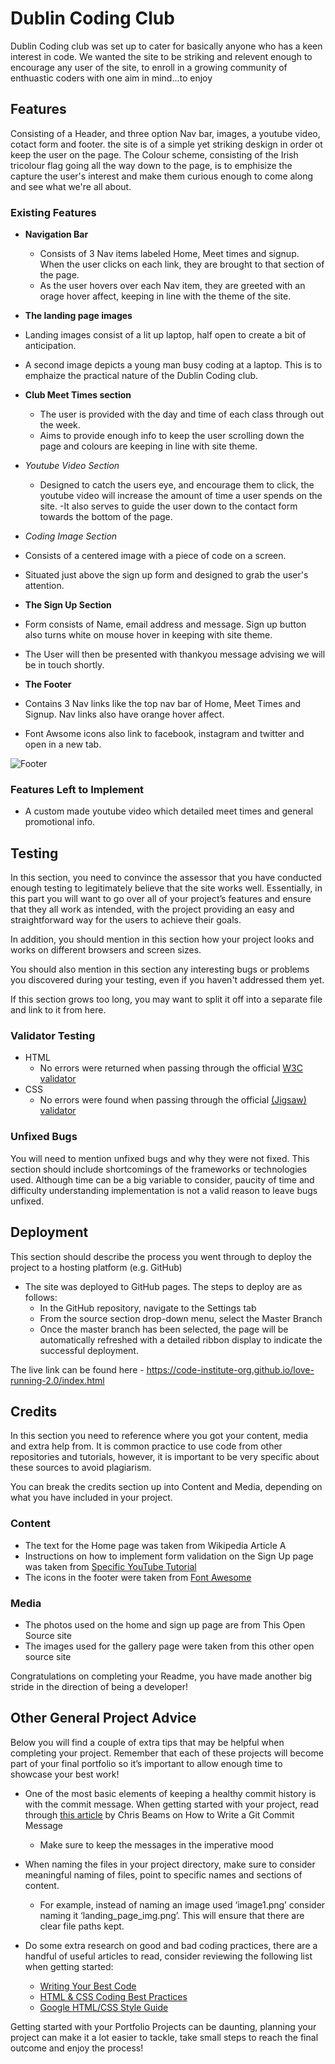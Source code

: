 # Dublin Coding Club

Dublin Coding club was set up to cater for basically anyone who has a keen interest in code. We wanted the site to be striking and relevent enough to encourage any user of the site, to enroll in a growing community of enthuastic coders with one aim in mind...to enjoy 

## Features 
Consisting of a Header, and three option Nav bar, images, a youtube video, cotact form and footer. the site is of a simple yet striking deskign in order ot keep the user on the page. The Colour scheme, consisting of the Irish tricolour flag going all the way down to the page, is to emphisize the capture the user's interest and make them curious enough to come along and see what we're all about.


### Existing Features

- __Navigation Bar__

  - Consists of 3 Nav items labeled Home, Meet times and signup. When the user clicks on each link, they are brought to that section of the page.
  - As the user hovers over each Nav item, they are greeted with an orage hover affect, keeping in line with the theme of the site.



- __The landing page images__
- Landing images consist of a lit up laptop, half open to create a bit of anticipation.
- A second image depicts a young man busy coding at a laptop. This is to emphaize the practical nature of the Dublin Coding club.



- __Club Meet Times section__
  - The user is provided with the day and time of each class through out the week. 
  -  Aims to provide enough info to keep the user scrolling down the page and colours are keeping in line with site theme.



- _Youtube Video Section_
  - Designed to catch the users eye, and encourage them to click, the youtube video will increase the amount of time a user spends on the site.
  -It also serves to guide the user down to the contact form towards the bottom of the page.


- _Coding Image Section_
- Consists of a centered image with a piece of code on a screen.
- Situated just above the sign up form and designed to grab the user's attention.

- __The Sign Up Section__
- Form consists of Name, email address and message. Sign up button also turns white on mouse hover in keeping with site theme.
- The User will then be presented with thankyou message advising we will be in touch shortly.

- __The Footer__ 

- Contains 3 Nav links like the top nav bar of Home, Meet Times and Signup. Nav links also have orange hover affect.
- Font Awsome icons also link to facebook, instagram and twitter and open in a new tab.

![Footer](https://github.com/lucyrush/readme-template/blob/master/media/love_running_footer.png)


### Features Left to Implement

- A custom made youtube video which detailed meet times and general promotional info.

## Testing 

In this section, you need to convince the assessor that you have conducted enough testing to legitimately believe that the site works well. Essentially, in this part you will want to go over all of your project’s features and ensure that they all work as intended, with the project providing an easy and straightforward way for the users to achieve their goals.

In addition, you should mention in this section how your project looks and works on different browsers and screen sizes.

You should also mention in this section any interesting bugs or problems you discovered during your testing, even if you haven't addressed them yet.

If this section grows too long, you may want to split it off into a separate file and link to it from here.


### Validator Testing 

- HTML
  - No errors were returned when passing through the official [W3C validator](https://validator.w3.org/nu/?doc=https%3A%2F%2Fcode-institute-org.github.io%2Flove-running-2.0%2Findex.html)
- CSS
  - No errors were found when passing through the official [(Jigsaw) validator](https://jigsaw.w3.org/css-validator/validator?uri=https%3A%2F%2Fvalidator.w3.org%2Fnu%2F%3Fdoc%3Dhttps%253A%252F%252Fcode-institute-org.github.io%252Flove-running-2.0%252Findex.html&profile=css3svg&usermedium=all&warning=1&vextwarning=&lang=en#css)

### Unfixed Bugs

You will need to mention unfixed bugs and why they were not fixed. This section should include shortcomings of the frameworks or technologies used. Although time can be a big variable to consider, paucity of time and difficulty understanding implementation is not a valid reason to leave bugs unfixed. 

## Deployment

This section should describe the process you went through to deploy the project to a hosting platform (e.g. GitHub) 

- The site was deployed to GitHub pages. The steps to deploy are as follows: 
  - In the GitHub repository, navigate to the Settings tab 
  - From the source section drop-down menu, select the Master Branch
  - Once the master branch has been selected, the page will be automatically refreshed with a detailed ribbon display to indicate the successful deployment. 

The live link can be found here - https://code-institute-org.github.io/love-running-2.0/index.html 


## Credits 

In this section you need to reference where you got your content, media and extra help from. It is common practice to use code from other repositories and tutorials, however, it is important to be very specific about these sources to avoid plagiarism. 

You can break the credits section up into Content and Media, depending on what you have included in your project. 

### Content 

- The text for the Home page was taken from Wikipedia Article A
- Instructions on how to implement form validation on the Sign Up page was taken from [Specific YouTube Tutorial](https://www.youtube.com/)
- The icons in the footer were taken from [Font Awesome](https://fontawesome.com/)

### Media

- The photos used on the home and sign up page are from This Open Source site
- The images used for the gallery page were taken from this other open source site


Congratulations on completing your Readme, you have made another big stride in the direction of being a developer! 

## Other General Project Advice

Below you will find a couple of extra tips that may be helpful when completing your project. Remember that each of these projects will become part of your final portfolio so it’s important to allow enough time to showcase your best work! 

- One of the most basic elements of keeping a healthy commit history is with the commit message. When getting started with your project, read through [this article](https://chris.beams.io/posts/git-commit/) by Chris Beams on How to Write  a Git Commit Message 
  - Make sure to keep the messages in the imperative mood 

- When naming the files in your project directory, make sure to consider meaningful naming of files, point to specific names and sections of content.
  - For example, instead of naming an image used ‘image1.png’ consider naming it ‘landing_page_img.png’. This will ensure that there are clear file paths kept. 

- Do some extra research on good and bad coding practices, there are a handful of useful articles to read, consider reviewing the following list when getting started:
  - [Writing Your Best Code](https://learn.shayhowe.com/html-css/writing-your-best-code/)
  - [HTML & CSS Coding Best Practices](https://medium.com/@inceptiondj.info/html-css-coding-best-practice-fadb9870a00f)
  - [Google HTML/CSS Style Guide](https://google.github.io/styleguide/htmlcssguide.html#General)

Getting started with your Portfolio Projects can be daunting, planning your project can make it a lot easier to tackle, take small steps to reach the final outcome and enjoy the process! 